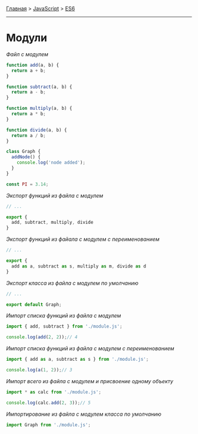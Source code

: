 [Главная](../README.md#readme) > [JavaScript](./README_JS.md#readme) > [ES6](./ES6.md#readme)

***

# Модули

*Файл с модулем*

```javascript
function add(a, b) {
  return a + b;
}

function subtract(a, b) {
  return a - b;
}

function multiply(a, b) {
  return a * b;
}

function divide(a, b) {
  return a / b;
}

class Graph {
  addNode() {
    console.log('node added');
  }
}

const PI = 3.14;
```

*Экспорт функций из файла с модулем*

```javascript
// ...

export {
  add, subtract, multiply, divide
}
```

*Экспорт функций из файала с модулем с переименованием*

```javascript
// ...

export {
  add as a, subtract as s, multiply as m, divide as d
}
```

*Экспорт класса из файла с модулем по умолчанию*

```javascript
// ...

export default Graph;
```

*Импорт списка функций из файла с модулем*

```javascript
import { add, subtract } from './module.js';

console.log(add(2, 2));// 4
```

*Импорт списка функций из файла с модулем с переименованием*

```javascript
import { add as a, subtract as s } from './module.js';

console.log(a(1, 2));// 3
```

*Импорт всего из файла с модулем и присвоение одному объекту*

```javascript
import * as calc from './module.js';

console.log(calc.add(2, 3));// 5
```

*Импортирование из файла с модулем класса по умолчанию*

```javascript
import Graph from './module.js';
```